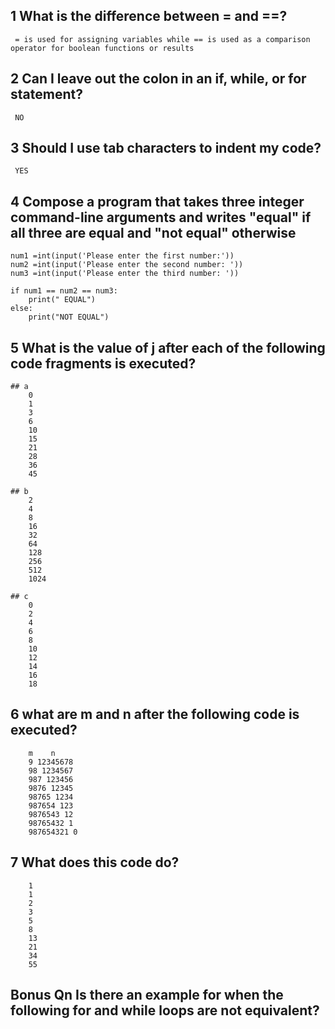 ## 1 What is the difference between = and ==?
     = is used for assigning variables while == is used as a comparison operator for boolean functions or results

## 2 Can I leave out the colon in an if, while, or for statement? 
	 NO

## 3 Should I use tab characters to indent my code?
     YES

## 4 Compose a program that takes three integer command-line arguments and writes "equal" if all three are equal and "not equal"  otherwise
	num1 =int(input('Please enter the first number:'))
	num2 =int(input('Please enter the second number: '))
	num3 =int(input('Please enter the third number: '))

	if num1 == num2 == num3:
		print(" EQUAL")
	else:
		print("NOT EQUAL")

## 5 What is the value of j after each of the following code fragments is executed?

	## a 
		0
		1
		3
		6
		10
		15
		21
		28
		36
		45

	## b
		2
		4
		8
		16
		32
		64
		128
		256
		512
		1024

	## c
		0
		2
		4
		6
		8
		10
		12
		14
		16
		18

## 6 what are m and n after the following code is executed?

		

		m    n
		9 12345678
		98 1234567
		987 123456
		9876 12345
		98765 1234
		987654 123
		9876543 12
		98765432 1
		987654321 0



## 7 What does this code do?


		1
		1
		2
		3
		5
		8
		13
		21
		34
		55


## Bonus Qn  Is there an example for when the following for and while loops are not equivalent?








